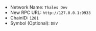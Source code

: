  - Network Name: `Thales Dev`
 - New RPC URL: `http://127.0.0.1:9933`
 - ChainID: `1281`
 - Symbol (Optional): `DEV`

